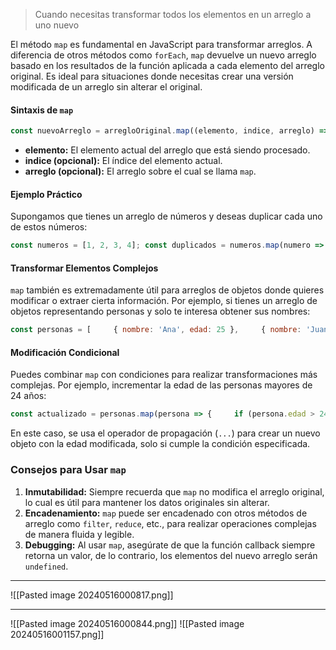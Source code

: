 
> Cuando necesitas transformar todos los elementos en un arreglo a uno nuevo 

El método `map` es fundamental en JavaScript para transformar arreglos. A diferencia de otros métodos como `forEach`, `map` devuelve un nuevo arreglo basado en los resultados de la función aplicada a cada elemento del arreglo original. Es ideal para situaciones donde necesitas crear una versión modificada de un arreglo sin alterar el original.

#### Sintaxis de `map`

```js
const nuevoArreglo = arregloOriginal.map((elemento, indice, arreglo) => {     // Retorna el nuevo elemento modificado });
```

- **elemento:** El elemento actual del arreglo que está siendo procesado.
- **indice (opcional):** El índice del elemento actual.
- **arreglo (opcional):** El arreglo sobre el cual se llama `map`.

#### Ejemplo Práctico

Supongamos que tienes un arreglo de números y deseas duplicar cada uno de estos números:

```js
const numeros = [1, 2, 3, 4]; const duplicados = numeros.map(numero => numero * 2);  console.log(duplicados);  // [2, 4, 6, 8]
```

#### Transformar Elementos Complejos

`map` también es extremadamente útil para arreglos de objetos donde quieres modificar o extraer cierta información. Por ejemplo, si tienes un arreglo de objetos representando personas y solo te interesa obtener sus nombres:


```js
const personas = [     { nombre: 'Ana', edad: 25 },     { nombre: 'Juan', edad: 30 },     { nombre: 'Sofía', edad: 22 } ];  const nombres = personas.map(persona => persona.nombre);  console.log(nombres);  // ['Ana', 'Juan', 'Sofía']
```

#### Modificación Condicional

Puedes combinar `map` con condiciones para realizar transformaciones más complejas. Por ejemplo, incrementar la edad de las personas mayores de 24 años:


```js
const actualizado = personas.map(persona => {     if (persona.edad > 24) {         return {...persona, edad: persona.edad + 1};     } else {         return persona;     } });  console.log(actualizado);
```

En este caso, se usa el operador de propagación (`...`) para crear un nuevo objeto con la edad modificada, solo si cumple la condición especificada.

### Consejos para Usar `map`

1. **Inmutabilidad:** Siempre recuerda que `map` no modifica el arreglo original, lo cual es útil para mantener los datos originales sin alterar.
2. **Encadenamiento:** `map` puede ser encadenado con otros métodos de arreglo como `filter`, `reduce`, etc., para realizar operaciones complejas de manera fluida y legible.
3. **Debugging:** Al usar `map`, asegúrate de que la función callback siempre retorna un valor, de lo contrario, los elementos del nuevo arreglo serán `undefined`.


---
![[Pasted image 20240516000817.png]]

---
![[Pasted image 20240516000844.png]]
![[Pasted image 20240516001157.png]]


